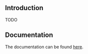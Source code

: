 ## Introduction

TODO

## Documentation

The documentation can be found [here](https://Aran-Fey.github.io/programming-advice/index.html).
